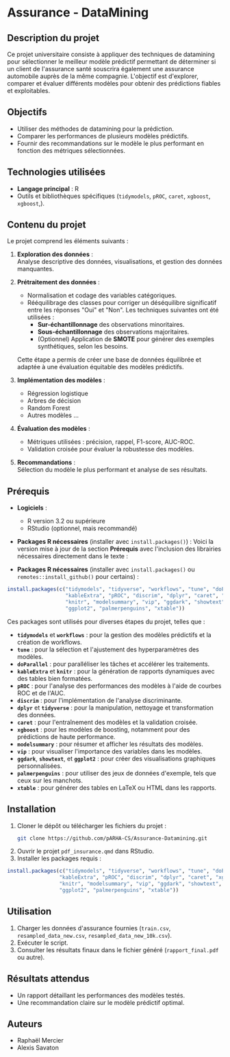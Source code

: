 # Assurance - DataMining

## Description du projet

Ce projet universitaire consiste à appliquer des techniques de datamining pour sélectionner le meilleur modèle prédictif permettant de déterminer si un client de l'assurance santé souscrira également une assurance automobile auprès de la même compagnie. L'objectif est d'explorer, comparer et évaluer différents modèles pour obtenir des prédictions fiables et exploitables.

## Objectifs

- Utiliser des méthodes de datamining pour la prédiction.
- Comparer les performances de plusieurs modèles prédictifs.
- Fournir des recommandations sur le modèle le plus performant en fonction des métriques sélectionnées.

## Technologies utilisées

- **Langage principal** : R
- Outils et bibliothèques spécifiques (`tidymodels`, `pROC`, `caret`, `xgboost`, `xgboost`,).


## Contenu du projet

Le projet comprend les éléments suivants :

1. **Exploration des données** :  
   Analyse descriptive des données, visualisations, et gestion des données manquantes.

2. **Prétraitement des données** :  
   - Normalisation et codage des variables catégoriques.  
   - Rééquilibrage des classes pour corriger un déséquilibre significatif entre les réponses "Oui" et "Non". Les techniques suivantes ont été utilisées :  
     - **Sur-échantillonnage** des observations minoritaires.  
     - **Sous-échantillonnage** des observations majoritaires.  
     - (Optionnel) Application de **SMOTE** pour générer des exemples synthétiques, selon les besoins.  

   Cette étape a permis de créer une base de données équilibrée et adaptée à une évaluation équitable des modèles prédictifs.

3. **Implémentation des modèles** :  
   - Régression logistique  
   - Arbres de décision  
   - Random Forest  
   - Autres modèles ... 

4. **Évaluation des modèles** :  
   - Métriques utilisées : précision, rappel, F1-score, AUC-ROC.  
   - Validation croisée pour évaluer la robustesse des modèles.  

5. **Recommandations** :  
   Sélection du modèle le plus performant et analyse de ses résultats.  


## Prérequis

- **Logiciels** :
  - R version 3.2 ou supérieure
  - RStudio (optionnel, mais recommandé)
- **Packages R nécessaires** (installer avec `install.packages()`) :
 Voici la version mise à jour de la section **Prérequis** avec l'inclusion des librairies nécessaires directement dans le texte :


- **Packages R nécessaires** (installer avec `install.packages()` ou `remotes::install_github()` pour certains) :

```R
install.packages(c("tidymodels", "tidyverse", "workflows", "tune", "doParallel", 
                   "kableExtra", "pROC", "discrim", "dplyr", "caret", "xgboost", 
                   "knitr", "modelsummary", "vip", "ggdark", "showtext", 
                   "ggplot2", "palmerpenguins", "xtable"))
```

Ces packages sont utilisés pour diverses étapes du projet, telles que :

- **`tidymodels`** et **`workflows`** : pour la gestion des modèles prédictifs et la création de workflows.
- **`tune`** : pour la sélection et l'ajustement des hyperparamètres des modèles.
- **`doParallel`** : pour paralléliser les tâches et accélérer les traitements.
- **`kableExtra`** et **`knitr`** : pour la génération de rapports dynamiques avec des tables bien formatées.
- **`pROC`** : pour l'analyse des performances des modèles à l'aide de courbes ROC et de l'AUC.
- **`discrim`** : pour l'implémentation de l'analyse discriminante.
- **`dplyr`** et **`tidyverse`** : pour la manipulation, nettoyage et transformation des données.
- **`caret`** : pour l'entraînement des modèles et la validation croisée.
- **`xgboost`** : pour les modèles de boosting, notamment pour des prédictions de haute performance.
- **`modelsummary`** : pour résumer et afficher les résultats des modèles.
- **`vip`** : pour visualiser l'importance des variables dans les modèles.
- **`ggdark`**, **`showtext`**, et **`ggplot2`** : pour créer des visualisations graphiques personnalisées.
- **`palmerpenguins`** : pour utiliser des jeux de données d'exemple, tels que ceux sur les manchots.
- **`xtable`** : pour générer des tables en LaTeX ou HTML dans les rapports.


## Installation

1. Cloner le dépôt ou télécharger les fichiers du projet :
   ```bash
   git clone https://github.com/pARHA-CS/Assurance-Datamining.git
   ```
2. Ouvrir le projet `pdf_insurance.qmd` dans RStudio.
3. Installer les packages requis :
  ```R
install.packages(c("tidymodels", "tidyverse", "workflows", "tune", "doParallel", 
                   "kableExtra", "pROC", "discrim", "dplyr", "caret", "xgboost", 
                   "knitr", "modelsummary", "vip", "ggdark", "showtext", 
                   "ggplot2", "palmerpenguins", "xtable"))
```

## Utilisation

1. Charger les données d'assurance fournies (`train.csv`, `resampled_data_new.csv`, `resampled_data_new_10k.csv`).
2. Exécuter le script.
3. Consulter les résultats finaux dans le fichier généré (`rapport_final.pdf` ou autre).

## Résultats attendus

- Un rapport détaillant les performances des modèles testés.
- Une recommandation claire sur le modèle prédictif optimal.

## Auteurs

- Raphaël Mercier
- Alexis Savaton
